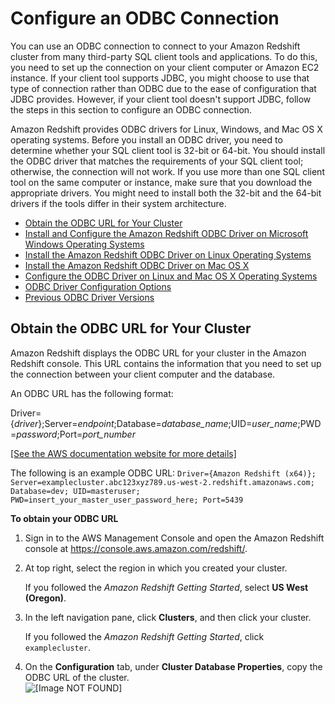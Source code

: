 # Configure an ODBC Connection<a name="configure-odbc-connection"></a>

You can use an ODBC connection to connect to your Amazon Redshift cluster from many third\-party SQL client tools and applications\. To do this, you need to set up the connection on your client computer or Amazon EC2 instance\. If your client tool supports JDBC, you might choose to use that type of connection rather than ODBC due to the ease of configuration that JDBC provides\. However, if your client tool doesn't support JDBC, follow the steps in this section to configure an ODBC connection\. 

Amazon Redshift provides ODBC drivers for Linux, Windows, and Mac OS X operating systems\. Before you install an ODBC driver, you need to determine whether your SQL client tool is 32\-bit or 64\-bit\. You should install the ODBC driver that matches the requirements of your SQL client tool; otherwise, the connection will not work\. If you use more than one SQL client tool on the same computer or instance, make sure that you download the appropriate drivers\. You might need to install both the 32\-bit and the 64\-bit drivers if the tools differ in their system architecture\. 


+ [Obtain the ODBC URL for Your Cluster](#obtain-odbc-url)
+ [Install and Configure the Amazon Redshift ODBC Driver on Microsoft Windows Operating Systems](install-odbc-driver-windows.md)
+ [Install the Amazon Redshift ODBC Driver on Linux Operating Systems](install-odbc-driver-linux.md)
+ [Install the Amazon Redshift ODBC Driver on Mac OS X](install-odbc-driver-mac.md)
+ [Configure the ODBC Driver on Linux and Mac OS X Operating Systems](odbc-driver-configure-linux-mac.md)
+ [ODBC Driver Configuration Options](configure-odbc-options.md)
+ [Previous ODBC Driver Versions](odbc-previous-versions.md)

## Obtain the ODBC URL for Your Cluster<a name="obtain-odbc-url"></a>

Amazon Redshift displays the ODBC URL for your cluster in the Amazon Redshift console\. This URL contains the information that you need to set up the connection between your client computer and the database\.

 An ODBC URL has the following format: 

 Driver=\{*driver*\};Server=*endpoint*;Database=*database\_name*;UID=*user\_name*;PWD=*password*;Port=*port\_number* 

[\[See the AWS documentation website for more details\]](http://docs.aws.amazon.com/redshift/latest/mgmt/configure-odbc-connection.html)

The following is an example ODBC URL: `Driver={Amazon Redshift (x64)}; Server=examplecluster.abc123xyz789.us-west-2.redshift.amazonaws.com; Database=dev; UID=masteruser; PWD=insert_your_master_user_password_here; Port=5439` 

**To obtain your ODBC URL**

1. Sign in to the AWS Management Console and open the Amazon Redshift console at [https://console\.aws\.amazon\.com/redshift/](https://console.aws.amazon.com/redshift/)\.

1.  At top right, select the region in which you created your cluster\. 

    If you followed the *Amazon Redshift Getting Started*, select **US West \(Oregon\)**\. 

1.  In the left navigation pane, click **Clusters**, and then click your cluster\. 

    If you followed the *Amazon Redshift Getting Started*, click `examplecluster`\. 

1.  On the **Configuration** tab, under **Cluster Database Properties**, copy the ODBC URL of the cluster\.  
![\[Image NOT FOUND\]](http://docs.aws.amazon.com/redshift/latest/mgmt/images/rs-mgmt-clusters-cluster-database-properties-odbc.png)